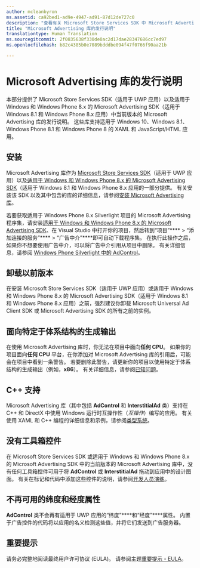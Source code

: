 ```yaml
---
author: mcleanbyron
ms.assetid: ca92bed1-ad9e-4947-ad91-87d12de727c0
description: "查看有关 Microsoft Store Services SDK 中 Microsoft Advertising 库的发行说明。"
title: "Microsoft Advertising 库的发行说明"
translationtype: Human Translation
ms.sourcegitcommit: 2f0835638f330de0ac2d17dae28347686cc7ed97
ms.openlocfilehash: b82c4385b0e7089bdddbe094f47f0766f90aa21b

---
```


# Microsoft Advertising 库的发行说明




本部分提供了 Microsoft Store Services SDK（适用于 UWP 应用）以及适用于 Windows 和 Windows Phone 8.x 的 Microsoft Advertising SDK（适用于 Windows 8.1 和 Windows Phone 8.x 应用）中当前版本的 Microsoft Advertising 库的发行说明。 这些库支持适用于 Windows 10、Windows 8.1、Windows Phone 8.1 和 Windows Phone 8 的 XAML 和 JavaScript/HTML 应用。

## 安装


Microsoft Advertising 库作为 [Microsoft Store Services SDK](http://aka.ms/store-em-sdk)（适用于 UWP 应用）以及[适用于 Windows 和 Windows Phone 8.x 的 Microsoft Advertising SDK](http://aka.ms/store-8-sdk)（适用于 Windows 8.1 和 Windows Phone 8.x 应用的一部分提供。 有关安装该 SDK 以及其中包含的库的详细信息，请参阅[安装 Microsoft Advertising 库](install-the-microsoft-advertising-libraries.md)。

若要获取适用于 Windows Phone 8.x Silverlight 项目的 Microsoft Advertising 程序集，请安装[适用于 Windows 和 Windows Phone 8.x 的 Microsoft Advertising SDK](http://aka.ms/store-8-sdk)、在 Visual Studio 中打开你的项目，然后转到“项目”**** > “添加连接的服务”**** > “广告中介”****即可自动下载程序集。 在执行此操作之后，如果你不想要使用广告中介，可以将广告中介引用从项目中删除。 有关详细信息，请参阅 [Windows Phone Silverlight 中的 AdControl](adcontrol-in-windows-phone-silverlight.md)。


## 卸载以前版本

在安装 Microsoft Store Services SDK（适用于 UWP 应用）或适用于 Windows 和 Windows Phone 8.x 的 Microsoft Advertising SDK（适用于 Windows 8.1 和 Windows Phone 8.x 应用）之前，强烈建议你卸载 Microsoft Universal Ad Client SDK 或 Microsoft Advertising SDK 的所有之前的实例。

## 面向特定于体系结构的生成输出

在使用 Microsoft Advertising 库时，你无法在项目中面向**任何 CPU**。 如果你的项目面向**任何 CPU** 平台，在你添加对 Microsoft Advertising 库的引用后，可能会在项目中看到一条警告。 若要删除此警告，请更新你的项目以使用特定于体系结构的生成输出（例如，**x86**）。 有关详细信息，请参阅[已知问题](known-issues-for-the-advertising-libraries.md)。

## C++ 支持

Microsoft Advertising 库（其中包括 **AdControl** 和 **InterstitialAd** 类）支持在 C++ 和 DirectX 中使用 Windows 运行时互操作性（*互操作*）编写的应用。 有关使用 XAML 和 C++ 编程的详细信息和示例，请参阅[类型系统](https://msdn.microsoft.com/library/windows/apps/xaml/hh755822.aspx)。

## 没有工具箱控件

在 Microsoft Store Services SDK 或适用于 Windows 和 Windows Phone 8.x 的 Microsoft Advertising SDK 中的当前版本的 Microsoft Advertising 库中，没有任何工具箱控件可用于将 **AdControl** 或 **InterstitialAd** 拖动到应用中的设计图面。 有关在标记和代码中添加这些控件的说明，请参阅[开发人员演练](developer-walkthroughs.md)。

## 不再可用的纬度和经度属性

**AdControl** 类不会再有适用于 UWP 应用的“纬度”****和“经度”****属性。 内置于广告控件的代码将以应用的名义检测这些值，并将它们发送到广告服务器。

## 重要提示

请务必完整地阅读最终用户许可协议 (EULA)。 请参阅主题[重要提示 - EULA](important-notice-eula.md)。

 

 



<!--HONumber=Sep16_HO2-->


